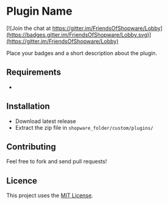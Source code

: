 # Plugin Name

[![Join the chat at https://gitter.im/FriendsOfShopware/Lobby](https://badges.gitter.im/FriendsOfShopware/Lobby.svg)](https://gitter.im/FriendsOfShopware/Lobby)

Place your badges and a short description about the plugin.


## Requirements

- 


## Installation

- Download latest release
- Extract the zip file in `shopware_folder/custom/plugins/`


## Contributing

Feel free to fork and send pull requests!


## Licence

This project uses the [MIT License](LICENCE.md).
